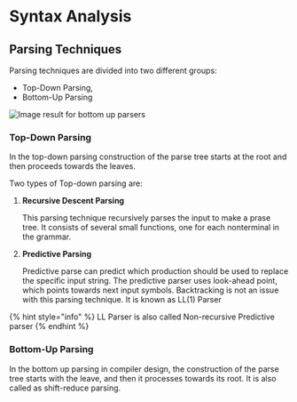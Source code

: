 # Syntax Analysis

## Parsing Techniques

Parsing techniques are divided into two different groups:

* Top-Down Parsing,
* Bottom-Up Parsing

![Image result for bottom up parsers](https://media.geeksforgeeks.org/wp-content/uploads/20190726164056/Capture55555.jpg)

### Top-Down Parsing

In the top-down parsing construction of the parse tree starts at the root and then proceeds towards the leaves.

Two types of Top-down parsing are:

1. **Recursive Descent Parsing**

   This parsing technique recursively parses the input to make a prase tree. It consists of several small functions, one for each nonterminal in the grammar.

2. **Predictive Parsing**

   Predictive parse can predict which production should be used to replace the specific input string. The predictive parser uses look-ahead point, which points towards next input symbols. Backtracking is not an issue with this parsing technique. It is known as LL\(1\) Parser

{% hint style="info" %}
LL Parser is also called Non-recursive Predictive parser
{% endhint %}

### Bottom-Up Parsing

In the bottom up parsing in compiler design, the construction of the parse tree starts with the leave, and then it processes towards its root. It is also called as shift-reduce parsing.

